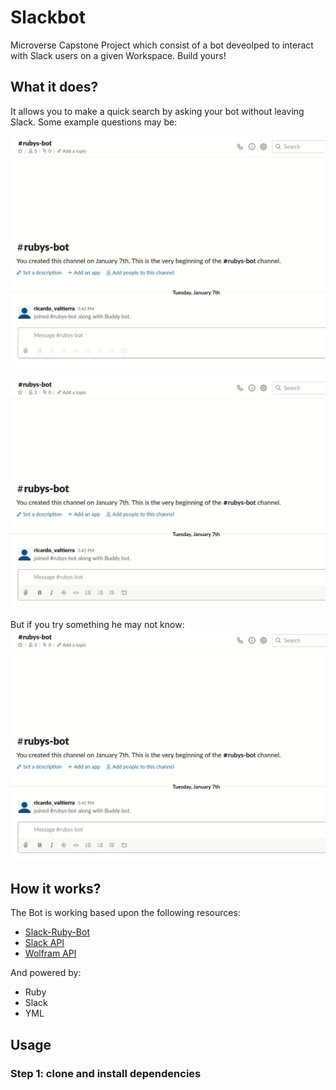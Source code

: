 Slackbot
==============

Microverse Capstone Project which consist of a bot deveolped to interact with Slack users on a given Workspace. Build yours!

## What it does?
It allows you to make a quick search by asking your bot without leaving Slack. Some example questions may be:

![Example question 1](img/question_1.gif)

![Example question 2](img/question_2.gif)

But if you try something he may not know:
![Example question 3](img/question_3.gif)

## How it works?
The Bot is working based upon the following resources:

- [Slack-Ruby-Bot](github.com/slack-ruby/slack-ruby-bot#slack-ruby-bot)
- [Slack API](api.slack.com)
- [Wolfram API](account.wolfram.com/wolframid)

And powered by:

- Ruby
- Slack
- YML

## Usage
### Step 1: clone and install dependencies


